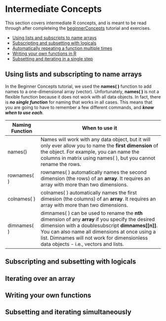 # Intermediate Concepts

This section covers intermediate R concepts, and is meant to be read through after completeing the [beginnerConcepts]() tutorial and exercises.

+ [Using lists and subscripts to name arrays](#using-lists-and-subscripts-to-name-arrays)
+ [Subscripting and subsetting with logicals](#subscripting-and-subsetting-with-logicals)
+ [Automatically repeating a function multiple times](#automatically-repeating-a-function-multiple-times)
+ [Writing your own functions in R](#writing-your-own-functions-in-r)
+ [Subsetting and iterating in a single step](#subsetting-and-iterating-in-a-single-step)

## Using lists and subscripting to name arrays

In the Beginner Concepts tutorial, we used the **names( )** function to add names to a one-dimensional array (vector). Unfortunately, **names( )** is not a flexible function because it does not work with all data objects. In fact, there is ***no single function*** for naming that works in all cases. This means that you are going to have to remember a few different commands, and ***know when to use each***.

Naming Function | When to use it
--------------- | -------------------
names() | Names will work with any data object, but it will only ever allow you to name the **first dimension** of the object. For example, you can name the columns in matrix using names( ), but you cannot rename the rows.
rownames( ) |	rownames( ) automatically names the second dimension (the rows) of an **array**. It requires an array with more than two dimensions.
colnames( ) |	colnames( ) automatically names the first dimesion (the columns) of an **array**. It requires an array with more than two dimensions.
dimnames( ) |	dimnames( ) can be used to rename the **nth** dimension of any **array** if you specify the desired dimension with a doublesubscript **dimnames[[n]]**. You can also name all dimensions at once using a list.  Dimnames will not work for dimensionless data objects - i.e., vectors and lists.

## Subscripting and subsetting with logicals

## Iterating over an array

## Writing your own functions

## Subsetting and iterating simultaneously
